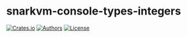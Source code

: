 # snarkvm-console-types-integers

[![Crates.io](https://img.shields.io/crates/v/snarkvm-console-types-integers.svg?color=neon)](https://crates.io/crates/snarkvm-console-types-integers)
[![Authors](https://img.shields.io/badge/authors-Aleo-orange.svg)](https://aleo.org)
[![License](https://img.shields.io/badge/License-Apache%202.0-blue.svg)](./LICENSE.md)
